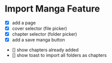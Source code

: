 # Import Manga Feature

- [x] add a page 
- [x] cover selector (file picker)
- [x] chapter selector (folder picker)
- [x] add a save manga button
- [] show chapters already added
- [] show toast to import all folders as chapters 